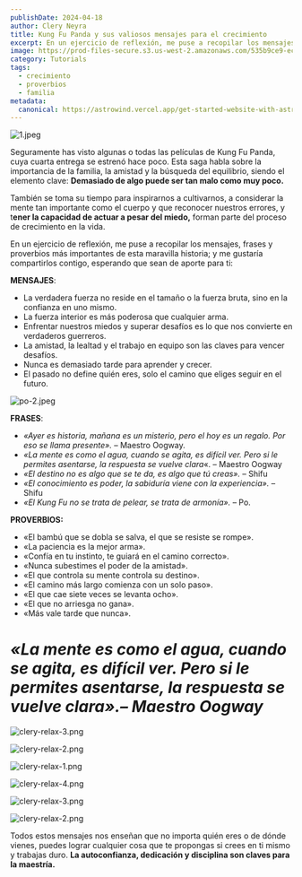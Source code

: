 ```yaml
---
publishDate: 2024-04-18
author: Clery Neyra
title: Kung Fu Panda y sus valiosos mensajes para el crecimiento
excerpt: En un ejercicio de reflexión, me puse a recopilar los mensajes, frases y proverbios más importantes de esta maravilla historia; y me gustaría compartirlos contigo, esperando que sean de aporte para ti.
image: https://prod-files-secure.s3.us-west-2.amazonaws.com/535b9ce9-ec39-4b60-a4f9-da6e2775deec/15103ff9-68ae-41a6-b570-9883132a17d5/portada.webp?X-Amz-Algorithm=AWS4-HMAC-SHA256&X-Amz-Content-Sha256=UNSIGNED-PAYLOAD&X-Amz-Credential=AKIAT73L2G45HZZMZUHI%2F20240428%2Fus-west-2%2Fs3%2Faws4_request&X-Amz-Date=20240428T115506Z&X-Amz-Expires=3600&X-Amz-Signature=2f65a0b18bd8dbe544c51f737026df20185bd8b4fd4c3013b7266cf7c31b08e6&X-Amz-SignedHeaders=host&x-id=GetObject
category: Tutorials
tags: 
  - crecimiento
  - proverbios
  - familia
metadata:
  canonical: https://astrowind.vercel.app/get-started-website-with-astro-tailwind-css
---
```


![1.jpeg](https://prod-files-secure.s3.us-west-2.amazonaws.com/535b9ce9-ec39-4b60-a4f9-da6e2775deec/8659de0c-1884-4311-b3de-ce239155ff68/1.jpeg?X-Amz-Algorithm=AWS4-HMAC-SHA256&X-Amz-Content-Sha256=UNSIGNED-PAYLOAD&X-Amz-Credential=AKIAT73L2G45HZZMZUHI%2F20240428%2Fus-west-2%2Fs3%2Faws4_request&X-Amz-Date=20240428T115507Z&X-Amz-Expires=3600&X-Amz-Signature=dc0d129a0f3bcbb082fce7424140d3f1a9336800e1cd4a4f05542fa26797c8aa&X-Amz-SignedHeaders=host&x-id=GetObject)


Seguramente has visto algunas o todas las películas de Kung Fu Panda, cuya cuarta entrega se estrenó hace poco. Esta saga habla sobre la importancia de la familia, la amistad y la búsqueda del equilibrio, siendo el elemento clave: **Demasiado de algo puede ser tan malo como muy poco.**


También se toma su tiempo para inspirarnos a cultivarnos, a considerar la mente tan importante como el cuerpo y que reconocer nuestros errores, y t**ener la capacidad de actuar a pesar del miedo,** forman parte del proceso de crecimiento en la vida.


En un ejercicio de reflexión, me puse a recopilar los mensajes, frases y proverbios más importantes de esta maravilla historia; y me gustaría compartirlos contigo, esperando que sean de aporte para ti:


**MENSAJES**:

- La verdadera fuerza no reside en el tamaño o la fuerza bruta, sino en la confianza en uno mismo.
- La fuerza interior es más poderosa que cualquier arma.
- Enfrentar nuestros miedos y superar desafíos es lo que nos convierte en verdaderos guerreros.
- La amistad, la lealtad y el trabajo en equipo son las claves para vencer desafíos.
- Nunca es demasiado tarde para aprender y crecer.
- El pasado no define quién eres, solo el camino que eliges seguir en el futuro.

![po-2.jpeg](https://cleryneyravera.com/wp-content/uploads/2024/03/po-2.jpeg?w=1024)


**FRASES**:

- _«Ayer es historia, mañana es un misterio, pero el hoy es un regalo. Por eso se llama presente»._ – Maestro Oogway.
- _«La mente es como el agua, cuando se agita, es difícil ver. Pero si le permites asentarse, la respuesta se vuelve clara_«. – Maestro Oogway
- _«El destino no es algo que se te da, es algo que tú creas»._ – Shifu
- _«El conocimiento es poder, la sabiduría viene con la experiencia»._ – Shifu
- _«El Kung Fu no se trata de pelear, se trata de armonía»._ – Po.

**PROVERBIOS:**

- «El bambú que se dobla se salva, el que se resiste se rompe».
- «La paciencia es la mejor arma».
- «Confía en tu instinto, te guiará en el camino correcto».
- «Nunca subestimes el poder de la amistad».
- «El que controla su mente controla su destino».
- «El camino más largo comienza con un solo paso».
- «El que cae siete veces se levanta ocho».
- «El que no arriesga no gana».
- «Más vale tarde que nunca».

# _**«La mente es como el agua, cuando se agita, es difícil ver. Pero si le permites asentarse, la respuesta se vuelve clara».– Maestro Oogway**_


![clery-relax-3.png](https://cleryneyravera.com/wp-content/uploads/2024/03/clery-relax-3.png)


![clery-relax-2.png](https://cleryneyravera.com/wp-content/uploads/2024/03/clery-relax-2.png)


![clery-relax-1.png](https://cleryneyravera.com/wp-content/uploads/2024/03/clery-relax-1.png)


![clery-relax-4.png](https://cleryneyravera.com/wp-content/uploads/2024/03/clery-relax-4.png)


![clery-relax-3.png](https://cleryneyravera.com/wp-content/uploads/2024/03/clery-relax-3.png)


![clery-relax-2.png](https://cleryneyravera.com/wp-content/uploads/2024/03/clery-relax-2.png)


Todos estos mensajes nos enseñan que no importa quién eres o de dónde vienes, puedes lograr cualquier cosa que te propongas si crees en ti mismo y trabajas duro. **La autoconfianza, dedicación y disciplina son claves para la maestría.**

